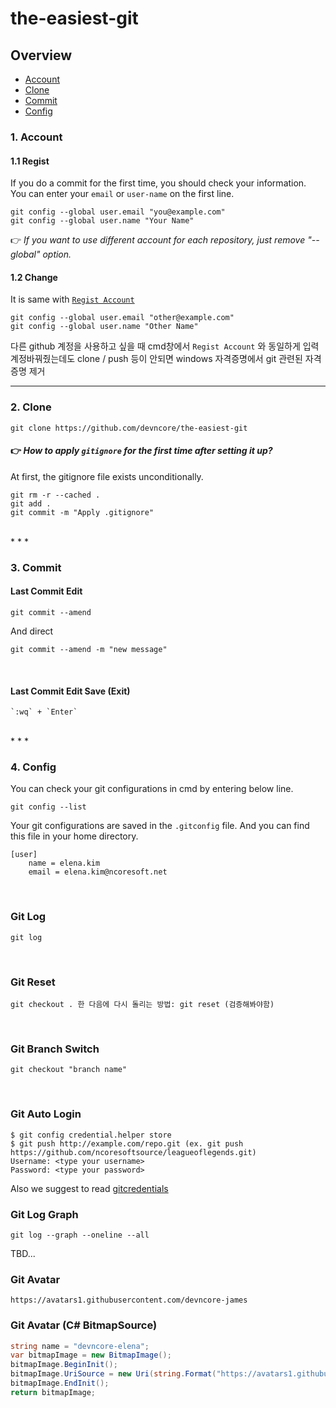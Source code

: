# the-easiest-git

## Overview
- [Account](#1-account)
- [Clone](#2-clone)
- [Commit](#3-commit)
- [Config](#4-config)

### 1. Account 
#### 1.1 Regist
If you do a commit for the first time, you should check your information. <br>
You can enter your `email` or `user-name` on the first line.
```git
git config --global user.email "you@example.com"
git config --global user.name "Your Name"
```
:point_right: _If you want to use different account for each repository, just remove "--global" option._
<br />

#### 1.2 Change
It is same with [`Regist Account`](#11-regist)
```git
git config --global user.email "other@example.com"
git config --global user.name "Other Name"
```
다른 github 계정을 사용하고 싶을 때 cmd창에서 `Regist Account` 와 동일하게 입력
계정바꿔줬는데도 clone / push 등이 안되면 windows 자격증명에서 git 관련된 자격 증명 제거
<br />
* * *

### 2. Clone
```git
git clone https://github.com/devncore/the-easiest-git
```
#### :point_right: _How to apply `gitignore` for the first time after setting it up?_
At first, the gitignore file exists unconditionally.
```git
git rm -r --cached .
git add .
git commit -m "Apply .gitignore"
```
<br />  
* * * 

### 3. Commit
#### Last Commit Edit
```
git commit --amend
```
And direct
```
git commit --amend -m "new message"
```
<br/>
    
#### Last Commit Edit Save (Exit)
```
`:wq` + `Enter`
```
<br />
* * *

### 4. Config
You can check your git configurations in cmd by entering below line.
```
git config --list
```

Your git configurations are saved in the `.gitconfig` file. And you can find this file in your home directory.
```git
[user]
	name = elena.kim
	email = elena.kim@ncoresoft.net
```
<br/>
    
### Git Log
```
git log
```
<br/>
    
### Git Reset
```
git checkout . 한 다음에 다시 돌리는 방법: git reset (검증해봐야함)
```
<br/>
    
### Git Branch Switch
```
git checkout "branch name"
```
<br/>
    
### Git Auto Login
```
$ git config credential.helper store
$ git push http://example.com/repo.git (ex. git push https://github.com/ncoresoftsource/leagueoflegends.git)
Username: <type your username>
Password: <type your password>
```
Also we suggest to read [ gitcredentials](https://git-scm.com/docs/gitcredentials)
<br/>
   
### Git Log Graph

```git
git log --graph --oneline --all
```

TBD...

### Git Avatar
```
https://avatars1.githubusercontent.com/devncore-james
```

### Git Avatar (C# BitmapSource)
```csharp
string name = "devncore-elena";
var bitmapImage = new BitmapImage();
bitmapImage.BeginInit();
bitmapImage.UriSource = new Uri(string.Format("https://avatars1.githubusercontent.com/{0}", name);
bitmapImage.EndInit();
return bitmapImage;
```
